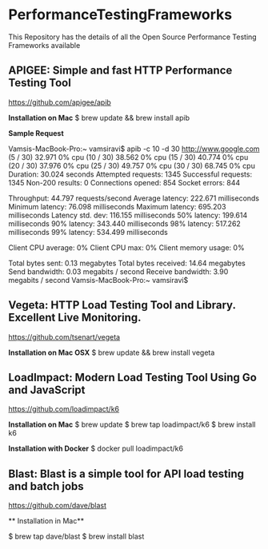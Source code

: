 # PerformanceTestingFrameworks

This Repository has the details of all the Open Source Performance Testing Frameworks available

## APIGEE: Simple and fast HTTP Performance Testing Tool

https://github.com/apigee/apib

**Installation on Mac**
$ brew update && brew install apib

**Sample Request**

Vamsis-MacBook-Pro:~ vamsiravi$ apib -c 10 -d 30 http://www.google.com
(5 / 30) 32.971 0% cpu
(10 / 30) 38.562 0% cpu
(15 / 30) 40.774 0% cpu
(20 / 30) 37.976 0% cpu
(25 / 30) 49.757 0% cpu
(30 / 30) 68.745 0% cpu
Duration:             30.024 seconds
Attempted requests:   1345
Successful requests:  1345
Non-200 results:      0
Connections opened:   854
Socket errors:        844

Throughput:           44.797 requests/second
Average latency:      222.671 milliseconds
Minimum latency:      76.098 milliseconds
Maximum latency:      695.203 milliseconds
Latency std. dev:     116.155 milliseconds
50% latency:          199.614 milliseconds
90% latency:          343.440 milliseconds
98% latency:          517.262 milliseconds
99% latency:          534.499 milliseconds

Client CPU average:    0%
Client CPU max:        0%
Client memory usage:    0%

Total bytes sent:      0.13 megabytes
Total bytes received:  14.64 megabytes
Send bandwidth:        0.03 megabits / second
Receive bandwidth:     3.90 megabits / second
Vamsis-MacBook-Pro:~ vamsiravi$


## Vegeta: HTTP Load Testing Tool and Library. Excellent Live Monitoring.  

https://github.com/tsenart/vegeta

**Installation on Mac OSX**
$ brew update && brew install vegeta

## LoadImpact: Modern Load Testing Tool Using Go and JavaScript

https://github.com/loadimpact/k6

**Installation on Mac**
$ brew update
$ brew tap loadimpact/k6
$ brew install k6

**Installation with Docker**
$ docker pull loadimpact/k6

## Blast: Blast is a simple tool for API load testing and batch jobs

https://github.com/dave/blast

** Installation in Mac**

$ brew tap dave/blast
$ brew install blast